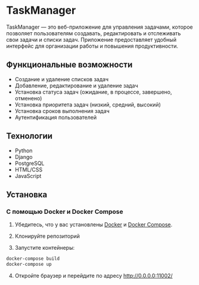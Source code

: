 # TaskManager

TaskManager — это веб-приложение для управления задачами, которое позволяет пользователям создавать, редактировать и отслеживать свои задачи и списки задач. Приложение предоставляет удобный интерфейс для организации работы и повышения продуктивности.

## Функциональные возможности

- Создание и удаление списков задач
- Добавление, редактирование и удаление задач
- Установка статуса задач (ожидание, в процессе, завершено, отменено)
- Установка приоритета задач (низкий, средний, высокий)
- Установка сроков выполнения задач
- Аутентификация пользователей

## Технологии

- Python
- Django
- PostgreSQL
- HTML/CSS
- JavaScript

## Установка

### С помощью Docker и Docker Compose

1. Убедитесь, что у вас установлены [Docker](https://www.docker.com/get-started) и [Docker Compose](https://docs.docker.com/compose/install/).

2. Клонируйте репозиторий
3. Запустите контейнеры:

  ```bash
  docker-compose build
  docker-compose up
  ```
4. Откройте браузер и перейдите по адресу http://0.0.0.0:11002/
